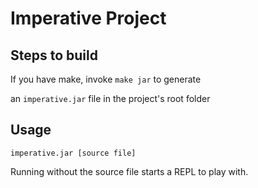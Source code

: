 # Imperative Project

## Steps to build
If you have make, invoke ```make jar``` to generate 

an ```imperative.jar``` file in the project's root folder

## Usage
```imperative.jar [source file]```

Running without the source file starts a REPL to play with.
